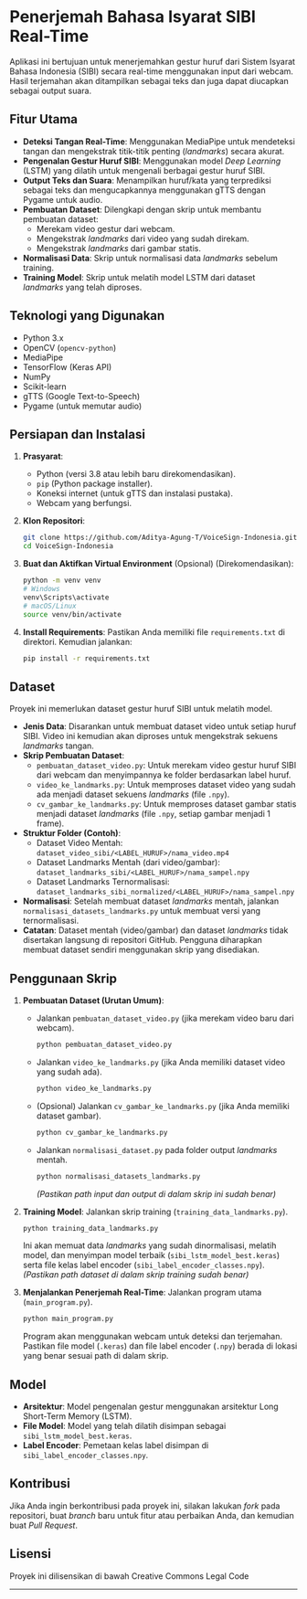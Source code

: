 # Penerjemah Bahasa Isyarat SIBI Real-Time

Aplikasi ini bertujuan untuk menerjemahkan gestur huruf dari Sistem Isyarat Bahasa Indonesia (SIBI) secara real-time menggunakan input dari webcam. Hasil terjemahan akan ditampilkan sebagai teks dan juga dapat diucapkan sebagai output suara.

## Fitur Utama

* **Deteksi Tangan Real-Time**: Menggunakan MediaPipe untuk mendeteksi tangan dan mengekstrak titik-titik penting (*landmarks*) secara akurat.
* **Pengenalan Gestur Huruf SIBI**: Menggunakan model *Deep Learning* (LSTM) yang dilatih untuk mengenali berbagai gestur huruf SIBI.
* **Output Teks dan Suara**: Menampilkan huruf/kata yang terprediksi sebagai teks dan mengucapkannya menggunakan gTTS dengan Pygame untuk audio.
* **Pembuatan Dataset**: Dilengkapi dengan skrip untuk membantu pembuatan dataset:
    * Merekam video gestur dari webcam.
    * Mengekstrak *landmarks* dari video yang sudah direkam.
    * Mengekstrak *landmarks* dari gambar statis.
* **Normalisasi Data**: Skrip untuk normalisasi data *landmarks* sebelum training.
* **Training Model**: Skrip untuk melatih model LSTM dari dataset *landmarks* yang telah diproses.

## Teknologi yang Digunakan

* Python 3.x
* OpenCV (`opencv-python`)
* MediaPipe
* TensorFlow (Keras API)
* NumPy
* Scikit-learn
* gTTS (Google Text-to-Speech)
* Pygame (untuk memutar audio)

## Persiapan dan Instalasi

1.  **Prasyarat**:
    * Python (versi 3.8 atau lebih baru direkomendasikan).
    * `pip` (Python package installer).
    * Koneksi internet (untuk gTTS dan instalasi pustaka).
    * Webcam yang berfungsi.

2.  **Klon Repositori**:
    ```bash
    git clone https://github.com/Aditya-Agung-T/VoiceSign-Indonesia.git
    cd VoiceSign-Indonesia
    ```

3.  **Buat dan Aktifkan Virtual Environment** (Opsional) (Direkomendasikan):
    ```bash
    python -m venv venv
    # Windows
    venv\Scripts\activate
    # macOS/Linux
    source venv/bin/activate
    ```

4.  **Install Requirements**:
    Pastikan Anda memiliki file `requirements.txt` di direktori. Kemudian jalankan:
    ```bash
    pip install -r requirements.txt
    ```

## Dataset

Proyek ini memerlukan dataset gestur huruf SIBI untuk melatih model.

* **Jenis Data**: Disarankan untuk membuat dataset video untuk setiap huruf SIBI. Video ini kemudian akan diproses untuk mengekstrak sekuens *landmarks* tangan.
* **Skrip Pembuatan Dataset**:
    * `pembuatan_dataset_video.py`: Untuk merekam video gestur huruf SIBI dari webcam dan menyimpannya ke folder berdasarkan label huruf.
    * `video_ke_landmarks.py`: Untuk memproses dataset video yang sudah ada menjadi dataset sekuens *landmarks* (file `.npy`).
    * `cv_gambar_ke_landmarks.py`: Untuk memproses dataset gambar statis menjadi dataset *landmarks* (file `.npy`, setiap gambar menjadi 1 frame).
* **Struktur Folder (Contoh)**:
    * Dataset Video Mentah: `dataset_video_sibi/<LABEL_HURUF>/nama_video.mp4`
    * Dataset Landmarks Mentah (dari video/gambar): `dataset_landmarks_sibi/<LABEL_HURUF>/nama_sampel.npy`
    * Dataset Landmarks Ternormalisasi: `dataset_landmarks_sibi_normalized/<LABEL_HURUF>/nama_sampel.npy`
* **Normalisasi**: Setelah membuat dataset *landmarks* mentah, jalankan `normalisasi_datasets_landmarks.py` untuk membuat versi yang ternormalisasi.
* **Catatan**: Dataset mentah (video/gambar) dan dataset *landmarks* tidak disertakan langsung di repositori GitHub. Pengguna diharapkan membuat dataset sendiri menggunakan skrip yang disediakan.

## Penggunaan Skrip

1.  **Pembuatan Dataset (Urutan Umum)**:
    * Jalankan `pembuatan_dataset_video.py` (jika merekam video baru dari webcam).
        ```bash
        python pembuatan_dataset_video.py
        ```
    * Jalankan `video_ke_landmarks.py` (jika Anda memiliki dataset video yang sudah ada).
        ```bash
        python video_ke_landmarks.py
        ```
    * (Opsional) Jalankan `cv_gambar_ke_landmarks.py` (jika Anda memiliki dataset gambar).
        ```bash
        python cv_gambar_ke_landmarks.py
        ```
    * Jalankan `normalisasi_dataset.py` pada folder output *landmarks* mentah.
        ```bash
        python normalisasi_datasets_landmarks.py
        ```
        *(Pastikan path input dan output di dalam skrip ini sudah benar)*

2.  **Training Model**:
    Jalankan skrip training (`training_data_landmarks.py`).
    ```bash
    python training_data_landmarks.py
    ```
    Ini akan memuat data *landmarks* yang sudah dinormalisasi, melatih model, dan menyimpan model terbaik (`sibi_lstm_model_best.keras`) serta file kelas label encoder (`sibi_label_encoder_classes.npy`).
    *(Pastikan path dataset di dalam skrip training sudah benar)*

3.  **Menjalankan Penerjemah Real-Time**:
    Jalankan program utama (`main_program.py`).
    ```bash
    python main_program.py
    ```
    Program akan menggunakan webcam untuk deteksi dan terjemahan. Pastikan file model (`.keras`) dan file label encoder (`.npy`) berada di lokasi yang benar sesuai path di dalam skrip.

## Model

* **Arsitektur**: Model pengenalan gestur menggunakan arsitektur Long Short-Term Memory (LSTM).
* **File Model**: Model yang telah dilatih disimpan sebagai `sibi_lstm_model_best.keras`.
* **Label Encoder**: Pemetaan kelas label disimpan di `sibi_label_encoder_classes.npy`.

## Kontribusi

Jika Anda ingin berkontribusi pada proyek ini, silakan lakukan *fork* pada repositori, buat *branch* baru untuk fitur atau perbaikan Anda, dan kemudian buat *Pull Request*.

## Lisensi

Proyek ini dilisensikan di bawah Creative Commons Legal Code

---
